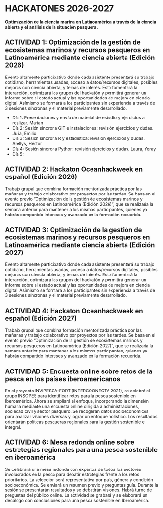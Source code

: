 # HACKATONES 2026-2027
**Optimización de la ciencia marina en Latinoamérica a través de la ciencia abierta y el análisis de la situación pesquera.**

## ACTIVIDAD 1:   Optimización de la gestión de ecosistemas marinos y recursos pesqueros en Latinoamérica mediante ciencia abierta (Edición 2026)
Evento altamente participativo donde cada asistente presentará su trabajo cotidiano, herramientas usadas, acceso a datos/recursos digitales, posibles mejoras con ciencia abierta, y temas de interés. Esto fomentará la interacción, optimizará los grupos del hackatón y permitirá generar un informe sobre el estado actual y las oportunidades de mejora en ciencia digital. Asímismo se formará a los participantes sin experiencia a través de 3 sesiones síncronas y el material previamente desarrollado.
- Día 1: Presentaciones y envío de material de estudio y ejercicios a realizar. Marian
- Día 2: Sesión síncrona GIT e instalaciones: revisión ejercicios y dudas. Julia, Emilio
- Día 3: Sesión síncrona R y estadística: revisión ejercicios y dudas. Arellys, Héctor
- Día 4: Sesión síncrona Python: revisión ejercicios y dudas. Laura, Yeray
- Día 5:

## ACTIVIDAD 2: Hackaton Oceanhackweek en español (Edición 2026)
Trabajo grupal que combina formación mentorizada práctica por las mañanas y trabajo colaborativo por proyectos por las tardes. Se basa en el evento previo “Optimización de la gestión de ecosistemas marinos y recursos pesqueros en Latinoamérica (Edición 2026)”, que se realizaría la semana anterior para mantener a los mismos participantes, quienes ya habrán compartido intereses y avanzado en la formación requerida.
## ACTIVIDAD 3: Optimización de la gestión de ecosistemas marinos y recursos pesqueros en Latinoamérica mediante ciencia abierta (Edición 2027)
Evento altamente participativo donde cada asistente presentará su trabajo cotidiano, herramientas usadas, acceso a datos/recursos digitales, posibles mejoras con ciencia abierta, y temas de interés. Esto fomentará la interacción, optimizará los grupos del hackatón y permitirá generar un informe sobre el estado actual y las oportunidades de mejora en ciencia digital. Asímismo se formará a los participantes sin experiencia a través de 3 sesiones síncronas y el material previamente desarrollado.
## ACTIVIDAD 4: Hackaton Oceanhackweek en español (Edición 2027)
Trabajo grupal que combina formación mentorizada práctica por las mañanas y trabajo colaborativo por proyectos por las tardes. Se basa en el evento previo “Optimización de la gestión de ecosistemas marinos y recursos pesqueros en Latinoamérica (Edición 2027)”, que se realizaría la semana anterior para mantener a los mismos participantes, quienes ya habrán compartido intereses y avanzado en la formación requerida.
## ACTIVIDAD 5: Encuesta online sobre retos de la pesca en los países iberoamericanos
En el proyecto INVIPESCA-FORT (INTERCOONECTA 2021), se celebró el grupo INSOPES para identificar retos para la pesca sostenible en Iberoamérica. Ahora se ampliará el enfoque, incorporando la dimensión humana mediante una encuesta online dirigida a administraciones, sociedad civil y sector pesquero. Se recogerán datos socioeconómicos para analizar visiones
diversas y lograr un enfoque holístico. Los resultados orientarán políticas pesqueras regionales para la gestión sostenible e integral.
## ACTIVIDAD 6: Mesa redonda online sobre estretegias regionales para una pesca sostenible en iberoamérica
Se celebrará una mesa redonda con expertos de todos los sectores involucrados en la pesca para debatir estrategias frente a los retos prioritarios. La selección será representativa por país, género y condición socioeconómica. Se enviará un resumen previo y preguntas guía. Durante la sesión se presentarán resultados y se debatirán visiones. Habrá turno de preguntas del público online. La actividad se grabará y se elaborará un decálogo con conclusiones para una pesca sostenible en Iberoamérica.


